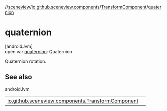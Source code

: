 //[sceneview](../../../index.md)/[io.github.sceneview.components](../index.md)/[TransformComponent](index.md)/[quaternion](quaternion.md)

# quaternion

[androidJvm]\
open var [quaternion](quaternion.md): Quaternion

Quaternion rotation.

## See also

androidJvm

| | |
|---|---|
| [io.github.sceneview.components.TransformComponent](transform.md) |  |
